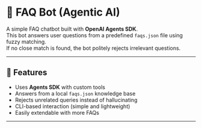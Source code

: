 # 🤖 FAQ Bot (Agentic AI)

A simple FAQ chatbot built with **OpenAI Agents SDK**.  
This bot answers user questions from a predefined `faqs.json` file using fuzzy matching.  
If no close match is found, the bot politely rejects irrelevant questions.

---

## 🚀 Features
- Uses **Agents SDK** with custom tools
- Answers from a local `faqs.json` knowledge base
- Rejects unrelated queries instead of hallucinating
- CLI-based interaction (simple and lightweight)
- Easily extendable with more FAQs

---